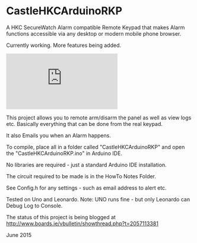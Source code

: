 CastleHKCArduinoRKP
=======================

A HKC SecureWatch Alarm compatible Remote Keypad that makes Alarm functions
accessible via any desktop or modern mobile phone browser.

Currently working. More features being added.

![animation](http://www.boards.ie/vbulletin/attachment.php?attachmentid=302051)

This project allows you to remote arm/disarm the panel as well as view logs etc.
Basically everything that can be done from the real keypad.

It also Emails you when an Alarm happens.


To compile, place all in a folder called "CastleHKCArduinoRKP"
and open the "CastleHKCArduinoRKP.ino" in Arduino IDE.

No libraries are required - just a standard Arduino IDE installation.


The circuit required to be made is in the HowTo Notes Folder.

See Config.h for any settings - such as email address to alert etc.

Tested on Uno and Leonardo.
Note: UNO runs fine - but only Leonardo can Debug Log to Console.

The status of this project is being blogged at http://www.boards.ie/vbulletin/showthread.php?t=2057113381

June 2015
